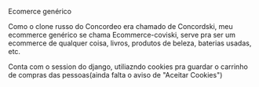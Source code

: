 Ecomerce genérico


Como o clone russo do Concordeo era chamado de Concordski, meu ecommerce genérico se chama Ecommerce-coviski, serve pra ser um ecommerce de qualquer coisa, livros, produtos de beleza, baterias usadas, etc.

Conta com o session do django, utiliazndo cookies pra guardar o carrinho de compras das pessoas(ainda falta o aviso de "Aceitar Cookies")


